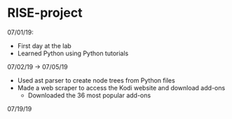 # RISE-project
07/01/19:
- First day at the lab
- Learned Python using Python tutorials

07/02/19 -> 07/05/19
- Used ast parser to create node trees from Python files
- Made a web scraper to access the Kodi website and download add-ons
  - Downloaded the 36 most popular add-ons
  
  
  
07/19/19
